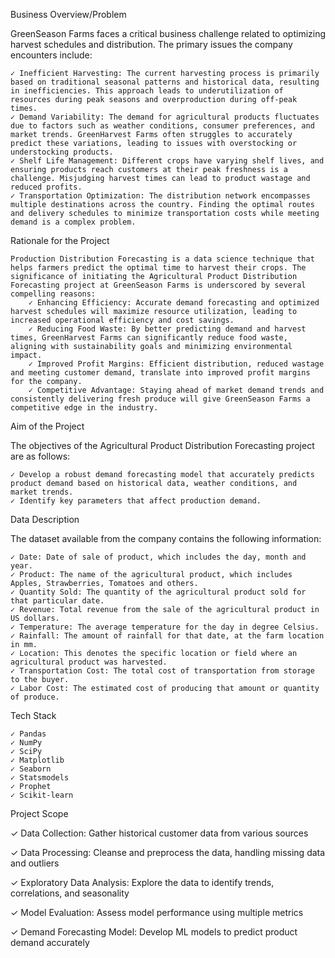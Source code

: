  Business Overview/Problem

GreenSeason Farms faces a critical business challenge related to optimizing harvest schedules and distribution. The primary issues the company encounters include:

    ✓ Inefficient Harvesting: The current harvesting process is primarily based on traditional seasonal patterns and historical data, resulting in inefficiencies. This approach leads to underutilization of resources during peak seasons and overproduction during off-peak times.
    ✓ Demand Variability: The demand for agricultural products fluctuates due to factors such as weather conditions, consumer preferences, and market trends. GreenHarvest Farms often struggles to accurately predict these variations, leading to issues with overstocking or understocking products.
    ✓ Shelf Life Management: Different crops have varying shelf lives, and ensuring products reach customers at their peak freshness is a challenge. Misjudging harvest times can lead to product wastage and reduced profits.
    ✓ Transportation Optimization: The distribution network encompasses multiple destinations across the country. Finding the optimal routes and delivery schedules to minimize transportation costs while meeting demand is a complex problem.

Rationale for the Project

    Production Distribution Forecasting is a data science technique that helps farmers predict the optimal time to harvest their crops. The significance of initiating the Agricultural Product Distribution Forecasting project at GreenSeason Farms is underscored by several compelling reasons:
        ✓ Enhancing Efficiency: Accurate demand forecasting and optimized harvest schedules will maximize resource utilization, leading to increased operational efficiency and cost savings.
        ✓ Reducing Food Waste: By better predicting demand and harvest times, GreenHarvest Farms can significantly reduce food waste, aligning with sustainability goals and minimizing environmental impact.
        ✓ Improved Profit Margins: Efficient distribution, reduced wastage and meeting customer demand, translate into improved profit margins for the company.
        ✓ Competitive Advantage: Staying ahead of market demand trends and consistently delivering fresh produce will give GreenSeason Farms a competitive edge in the industry.

Aim of the Project

 

The objectives of the Agricultural Product Distribution Forecasting project are as follows:

    ✓ Develop a robust demand forecasting model that accurately predicts product demand based on historical data, weather conditions, and market trends.
    ✓ Identify key parameters that affect production demand.

Data Description

The dataset available from the company contains the following information:

 

    ✓ Date: Date of sale of product, which includes the day, month and year.
    ✓ Product: The name of the agricultural product, which includes Apples, Strawberries, Tomatoes and others.
    ✓ Quantity Sold: The quantity of the agricultural product sold for that particular date.
    ✓ Revenue: Total revenue from the sale of the agricultural product in US dollars.
    ✓ Temperature: The average temperature for the day in degree Celsius.
    ✓ Rainfall: The amount of rainfall for that date, at the farm location in mm.
    ✓ Location: This denotes the specific location or field where an agricultural product was harvested.
    ✓ Transportation Cost: The total cost of transportation from storage to the buyer.
    ✓ Labor Cost: The estimated cost of producing that amount or quantity of produce.

Tech Stack

 

    ✓ Pandas
    ✓ NumPy
    ✓ SciPy
    ✓ Matplotlib
    ✓ Seaborn
    ✓ Statsmodels
    ✓ Prophet
    ✓ Scikit-learn

Project Scope

✓ Data Collection: Gather historical customer data from various sources

✓ Data Processing: Cleanse and preprocess the data, handling missing data and outliers

✓ Exploratory Data Analysis: Explore the data to identify trends, correlations, and seasonality

✓ Model Evaluation: Assess model performance using multiple metrics

✓ Demand Forecasting Model: Develop ML models to predict product demand accurately
